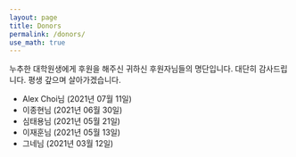 ```yaml
---
layout: page
title: Donors
permalink: /donors/
use_math: true
---
```


누추한 대학원생에게 후원을 해주신 귀하신 후원자님들의 명단입니다. 대단히 감사드립니다. 평생 갚으며 살아가겠습니다.

- Alex Choi님 (2021년 07월 11일)
- 이종현님 (2021년 06월 30일)
- 심태용님 (2021년 05월 21일)
- 이재훈님 (2021년 05월 13일)
- 그네님 (2021년 03월 12일)  
